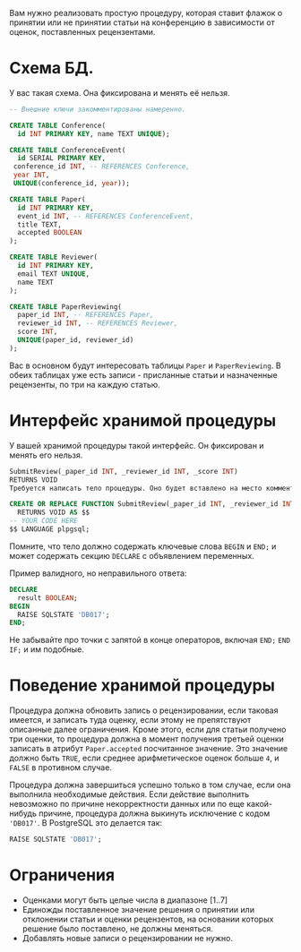Вам нужно реализовать простую процедуру, которая ставит флажок о принятии или не принятии статьи на конференцию в зависимости от оценок, поставленных рецензентами.

# Схема БД.

У вас такая схема. Она фиксирована и менять её нельзя.

```sql
-- Внешние ключи закомментированы намеренно.

CREATE TABLE Conference(
  id INT PRIMARY KEY, name TEXT UNIQUE);

CREATE TABLE ConferenceEvent(
  id SERIAL PRIMARY KEY,
 conference_id INT, -- REFERENCES Conference,
 year INT,
 UNIQUE(conference_id, year));

CREATE TABLE Paper(
  id INT PRIMARY KEY,
  event_id INT, -- REFERENCES ConferenceEvent,
  title TEXT,
  accepted BOOLEAN
);

CREATE TABLE Reviewer(
  id INT PRIMARY KEY,
  email TEXT UNIQUE,
  name TEXT
);

CREATE TABLE PaperReviewing(
  paper_id INT, -- REFERENCES Paper,
  reviewer_id INT, -- REFERENCES Reviewer,
  score INT,
  UNIQUE(paper_id, reviewer_id)
);
```

Вас в основном будут интересовать таблицы `Paper` и `PaperReviewing`. 
В обеих таблицах уже есть записи - присланные статьи и назначенные рецензенты, по три на каждую статью.

# Интерфейс хранимой процедуры

У вашей хранимой процедуры такой интерфейс. Он фиксирован и менять его нельзя.

```sql
SubmitReview(_paper_id INT, _reviewer_id INT, _score INT)
RETURNS VOID
Требуется написать тело процедуры. Оно будет вставлено на место комментария -- YOUR CODE HERE в нижеприведённом фрагменте:

CREATE OR REPLACE FUNCTION SubmitReview(_paper_id INT, _reviewer_id INT, _score INT)
  RETURNS VOID AS $$
-- YOUR CODE HERE
$$ LANGUAGE plpgsql;
```

Помните, что тело должно содержать ключевые слова `BEGIN` и `END;` 
и может содержать секцию `DECLARE` с объявлением переменных. 

Пример валидного, но неправильного ответа:

```sql
DECLARE 
  result BOOLEAN;
BEGIN
  RAISE SQLSTATE 'DB017';
END;
```

Не забывайте про точки с запятой в конце операторов, включая `END;` `END IF;` и им подобные.

# Поведение хранимой процедуры

Процедура должна обновить запись о рецензировании,
если таковая имеется, и записать туда оценку, если 
этому не препятствуют описанные далее ограничения. 
Кроме этого, если для статьи получено три оценки, то 
процедура должна в момент получения третьей оценки 
записать в атрибут `Paper.accepted` посчитанное значение. 
Это значение должно быть `TRUE`, если среднее арифметическое 
оценок больше `4`, и `FALSE` в противном случае.

Процедура должна завершиться успешно только в том 
случае, если она выполнила необходимые действия. Если 
действие выполнить невозможно по причине некорректности 
данных или по еще какой-нибудь причине, процедура 
должна выкинуть исключение с кодом `'DB017'`. В PostgreSQL это делается так:

```sql
RAISE SQLSTATE 'DB017';
```

# Ограничения

- Оценками могут быть целые числа в диапазоне [1..7]
- Единожды поставленное значение решения о принятии или отклонении статьи и оценки рецензентов, на основании  которых решение было поставлено, не должны меняться.
- Добавлять новые записи о рецензировании не нужно.
